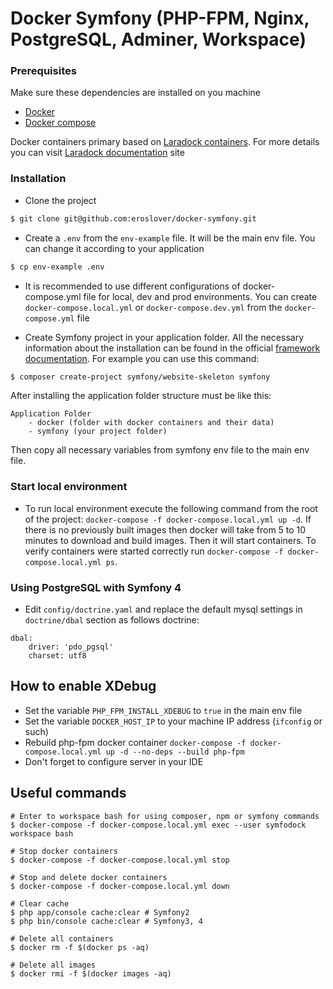 # Docker Symfony (PHP-FPM, Nginx, PostgreSQL, Adminer, Workspace)

### Prerequisites

Make sure these dependencies are installed on you machine

- [Docker](https://www.docker.com/ "Docker")
- [Docker compose](https://docs.docker.com/compose/ "Docker compose")

Docker containers primary based on [Laradock containers](https://github.com/laradock/laradock). For more details you can visit [Laradock documentation](http://laradock.io/) site

### Installation

* Clone the project
```bash
$ git clone git@github.com:eroslover/docker-symfony.git
```

* Create a `.env` from the `env-example` file. It will be the main env file. You can change it according to your application
```bash
$ cp env-example .env
```

* It is recommended to use different configurations of docker-compose.yml file for local, dev and prod environments.
You can create `docker-compose.local.yml` or `docker-compose.dev.yml` from the `docker-compose.yml` file

* Create Symfony project in your application folder. 
All the necessary information about the installation can be found in the official [framework documentation](https://symfony.com/doc/current/setup.html).
For example you can use this command:
```bash
$ composer create-project symfony/website-skeleton symfony
```
After installing the application folder structure must be like this:
```$xslt
Application Folder
    - docker (folder with docker containers and their data)
    - symfony (your project folder)
```
Then copy all necessary variables from symfony env file to the main env file.

### Start local environment

* To run local environment execute the following command from the root of the project:
`docker-compose -f docker-compose.local.yml up -d`. If there is no previously built images then 
docker will take from 5 to 10 minutes to download and build images. Then it will start containers. 
To verify containers were started correctly run `docker-compose -f docker-compose.local.yml ps`.

### Using PostgreSQL with Symfony 4

* Edit `config/doctrine.yaml` and replace the default mysql settings in `doctrine/dbal` section as follows
doctrine:
```
dbal:
    driver: 'pdo_pgsql'
    charset: utf8
```

## How to enable XDebug

* Set the variable `PHP_FPM_INSTALL_XDEBUG` to `true` in the main env file
* Set the variable `DOCKER_HOST_IP` to your machine IP address (`ifconfig` or such)
* Rebuild php-fpm docker container `docker-compose -f docker-compose.local.yml up -d --no-deps --build php-fpm`
* Don't forget to configure server in your IDE

## Useful commands

```$xslt
# Enter to workspace bash for using composer, npm or symfony commands
$ docker-compose -f docker-compose.local.yml exec --user symfodock workspace bash

# Stop docker containers
$ docker-compose -f docker-compose.local.yml stop

# Stop and delete docker containers
$ docker-compose -f docker-compose.local.yml down

# Clear cache
$ php app/console cache:clear # Symfony2
$ php bin/console cache:clear # Symfony3, 4

# Delete all containers
$ docker rm -f $(docker ps -aq)

# Delete all images
$ docker rmi -f $(docker images -aq)
```